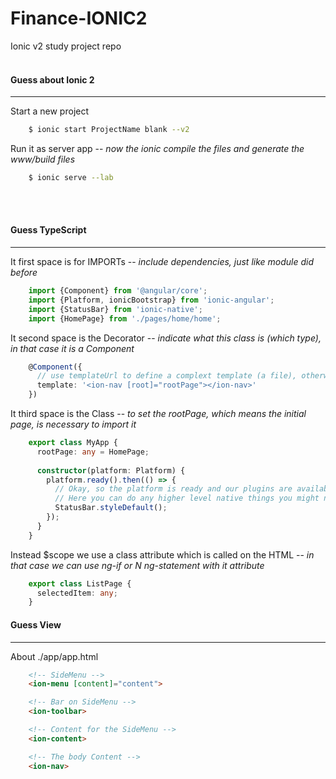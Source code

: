 Finance-IONIC2
=====================
Ionic v2 study project repo
<br><br>


#### Guess about Ionic 2
------------------------
Start a new project

```bash
    $ ionic start ProjectName blank --v2
```

Run it as server app
-- <cite>now the ionic compile the files and generate the www/build files</cite>

```bash
    $ ionic serve --lab
```
<br><br>


#### Guess TypeScript
---------------------
It first space is for IMPORTs 
-- <cite>include dependencies, just like module did before</cite>

```TypeScript
    import {Component} from '@angular/core';
    import {Platform, ionicBootstrap} from 'ionic-angular';
    import {StatusBar} from 'ionic-native';
    import {HomePage} from './pages/home/home';
```

It second space is the Decorator
-- <cite>indicate what this class is (which type), in that case it is a Component</cite>
```TypeScript
    @Component({
      // use templateUrl to define a complext template (a file), otherwise use just template
      template: '<ion-nav [root]="rootPage"></ion-nav>'
    })
```

It third space is the Class
-- <cite>to set the rootPage, which means the initial page, is necessary to import it</cite>
```TypeScript
    export class MyApp {
      rootPage: any = HomePage;
    
      constructor(platform: Platform) {
        platform.ready().then(() => {
          // Okay, so the platform is ready and our plugins are available.
          // Here you can do any higher level native things you might need.
          StatusBar.styleDefault();
        });
      }
    }
```

Instead $scope we use a class attribute which is called on the HTML
-- <cite>in that case we can use ng-if or N ng-statement with it attribute</cite>
```TypeScript
    export class ListPage {
      selectedItem: any;
    }
```


#### Guess View
---------------
About ./app/app.html
```HTML
    <!-- SideMenu -->
    <ion-menu [content]="content">
```

```HTML
    <!-- Bar on SideMenu -->
    <ion-toolbar>
```

```HTML
    <!-- Content for the SideMenu -->
    <ion-content>
```

```HTML
    <!-- The body Content -->
    <ion-nav>
```
